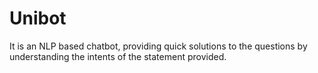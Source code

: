 # Unibot
It is an NLP based chatbot, providing quick solutions to the questions by understanding the intents of the statement provided. 
